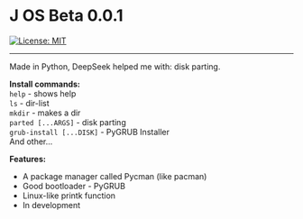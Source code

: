 

# J OS Beta 0.0.1

[![License: MIT](https://img.shields.io/badge/License-MIT-yellow.svg)](https://opensource.org/licenses/MIT)

---

Made in Python, DeepSeek helped me with: disk parting.

**Install commands:**  
`help` - shows help  
`ls` - dir-list  
`mkdir` - makes a dir  
`parted [...ARGS]` - disk parting  
`grub-install [...DISK]` - PyGRUB Installer  
And other...

**Features:**  
- A package manager called Pycman (like pacman)  
- Good bootloader - PyGRUB  
- Linux-like printk function  
- In development
